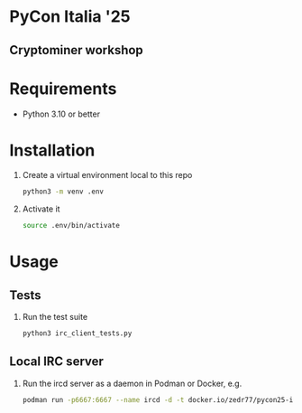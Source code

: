 # PyCon Italia '25
## Cryptominer workshop

# Requirements
 - Python 3.10 or better

# Installation
 1. Create a virtual environment local to this repo
    ```bash
    python3 -m venv .env
    ```
 2. Activate it
    ```bash
    source .env/bin/activate
    ```

# Usage
## Tests
 1. Run the test suite
    ```bash
    python3 irc_client_tests.py
    ```

## Local IRC server
 1. Run the ircd server as a daemon in Podman or Docker, e.g.
    ```bash
    podman run -p6667:6667 --name ircd -d -t docker.io/zedr77/pycon25-ircd
    ```

    

